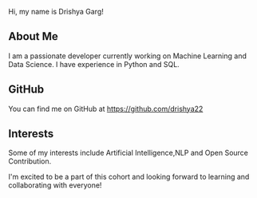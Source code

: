 Hi, my name is Drishya Garg!

## About Me
I am a passionate developer currently working on Machine Learning and Data Science. I have experience in Python and SQL.

## GitHub
You can find me on GitHub at https://github.com/drishya22

## Interests
Some of my interests include Artificial Intelligence,NLP and Open Source Contribution.

I'm excited to be a part of this cohort and looking forward to learning and collaborating with everyone!
